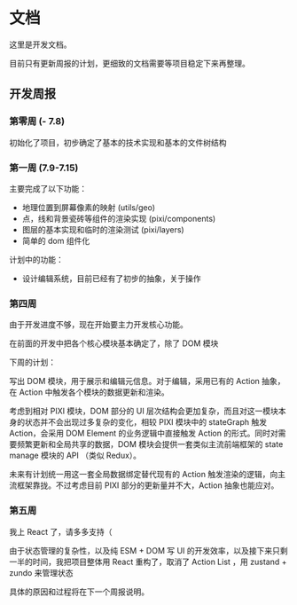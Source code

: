 # 文档

这里是开发文档。

目前只有更新周报的计划，更细致的文档需要等项目稳定下来再整理。

## 开发周报

### 第零周 (- 7.8)

初始化了项目，初步确定了基本的技术实现和基本的文件树结构

### 第一周 (7.9-7.15)

主要完成了以下功能：

- 地理位置到屏幕像素的映射 (utils/geo)
- 点，线和背景瓷砖等组件的渲染实现 (pixi/components)
- 图层的基本实现和临时的渲染测试 (pixi/layers)
- 简单的 dom 组件化

计划中的功能：

- 设计编辑系统，目前已经有了初步的抽象，关于操作

### 第四周

由于开发进度不够，现在开始要主力开发核心功能。

在前面的开发中把各个核心模块基本确定了，除了 DOM 模块

下周的计划：

写出 DOM 模块，用于展示和编辑元信息。对于编辑，采用已有的 Action 抽象，在 Action 中触发各个模块的数据更新和渲染。

考虑到相对 PIXI 模块，DOM 部分的 UI 层次结构会更加复杂，而且对这一模块本身的状态并不会出现过多复杂的变化，相较 PIXI 模块中的 stateGraph 触发 Action，会采用 DOM Element 的业务逻辑中直接触发 Action 的形式。同时对需要频繁更新和全局共享的数据，DOM 模块会提供一套类似主流前端框架的 state manage 模块的 API （类似 Redux）。

未来有计划统一用这一套全局数据绑定替代现有的 Action 触发渲染的逻辑，向主流框架靠拢。不过考虑目前 PIXI 部分的更新量并不大，Action 抽象也能应对。

### 第五周

我上 React 了，请多多支持（

由于状态管理的复杂性，以及纯 ESM + DOM 写 UI 的开发效率，以及接下来只剩一半的时间，我把项目整体用 React 重构了，取消了 Action List ，用 zustand + zundo 来管理状态

具体的原因和过程将在下一个周报说明。